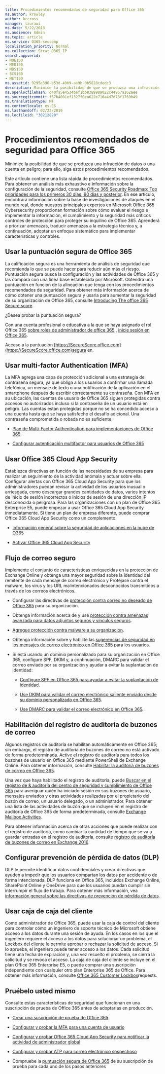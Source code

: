 ```yaml
---
title: Procedimientos recomendados de seguridad para Office 365
ms.author: krowley
author: kccross
manager: laurawi
ms.date: 5/22/2018
ms.audience: Admin
ms.topic: article
ms.service: O365-seccomp
localization_priority: Normal
ms.collection: Strat_O365_IP
search.appverid:
- MOE150
- MED150
- MBS150
- BCS160
- MET150
ms.assetid: 9295e396-e53d-49b9-ae9b-0b5828cdedc3
description: Minimice la posibilidad de que se produzca una infracción de datos o una cuenta en peligro; para ello, siga estos procedimientos recomendados.
ms.openlocfilehash: d40fa5e4534bef1bb8389989022c44967a162aee
ms.sourcegitcommit: f57b4001ef1327f0ea622e716a4d7d78f1769b49
ms.translationtype: MT
ms.contentlocale: es-ES
ms.lasthandoff: 02/23/2019
ms.locfileid: "30212820"
---
```

# <a name="security-best-practices-for-office-365"></a>Procedimientos recomendados de seguridad para Office 365

Minimice la posibilidad de que se produzca una infracción de datos o una cuenta en peligro; para ello, siga estos procedimientos recomendados.
  
Este artículo contiene una lista rápida de procedimientos recomendados. Para obtener un análisis más exhaustivo e información sobre la configuración de la seguridad, consulte [Office 365 Security Roadmap: Top prioridades para los primeros 30 días, 90 días y posterior](security-roadmap.md). En ese artículo, encontrará información sobre la base de investigaciones de ataques en el mundo real, donde nuestros principales expertos en Microsoft Office 365 Cybersecurity proporcionan formación sobre cómo evaluar el riesgo e implementar la información, el cumplimiento y la seguridad más críticos controles de protección para proteger su inquilino de Office 365. Aprenderá a priorizar amenazas, traducir amenazas a la estrategia técnica y, a continuación, adoptar un enfoque sistemático para implementar características y controles.
  
## <a name="use-office-365-secure-score"></a>Usar la puntuación segura de Office 365

La calificación segura es una herramienta de análisis de seguridad que recomienda lo que se puede hacer para reducir aún más el riesgo. Puntuación segura busca la configuración y las actividades de Office 365 y las compara con una línea base establecida por Microsoft. Obtendrá una puntuación en función de la alineación que tenga con los procedimientos recomendados de seguridad. Para obtener más información acerca de cómo obtener una puntuación segura y usarla para aumentar la seguridad de su organización de Office 365, consulte [Introducing The office 365 Secure score](office-365-secure-score.md).
  
¿Desea probar la puntuación segura?
  
Con una cuenta profesional o educativa a la que se haya asignado el rol Office 365 [sobre roles de administrador de office 365](https://support.office.com/article/da585eea-f576-4f55-a1e0-87090b6aaa9d) , [inicie sesión en Office 365](https://www.office.com/signin).
  
Acceso a la puntuación [https://SecureScore.office.com](https://SecureScore.office.com)segura en.
  
## <a name="use-multi-factor-authentication-mfa"></a>Usar multi-factor Authentication (MFA)

La MFA agrega una capa de protección adicional a una estrategia de contraseña segura, ya que obliga a los usuarios a confirmar una llamada telefónica, un mensaje de texto o una notificación de la aplicación en el smartphone después de escribir correctamente su contraseña. Con MFA en su ubicación, las cuentas de usuario de Office 365 siguen protegidas contra accesos no autorizados incluso si la contraseña de un usuario está en peligro. Las cuentas están protegidas porque no se ha concedido acceso a una cuenta hasta que se haya satisfecho el desafío adicional. Una contraseña comprometida o robada no es suficiente.
  
- [Plan de Multi-Factor Authentication para implementaciones de Office 365](https://support.office.com/article/043807b2-21db-4d5c-b430-c8a6dee0e6ba)
    
- [Configurar autenticación multifactor para usuarios de Office 365](https://support.office.com/article/8f0454b2-f51a-4d9c-bcde-2c48e41621c6)
    
## <a name="use-office-365-cloud-app-security"></a>Usar Office 365 Cloud App Security

Establezca directivas en función de las necesidades de su empresa para realizar un seguimiento de la actividad anómala y actuar sobre ella. Configurar alertas con Office 365 Cloud App Security para que los administradores puedan revisar la actividad de los usuarios inusual o arriesgada, como descargar grandes cantidades de datos, varios intentos de inicio de sesión incorrectos o inicios de sesión de una dirección IP desconocida o peligrosa. Para las organizaciones con un plan de Office 365 Enterprise E5, puede empezar a usar Office 365 Cloud App Security inmediatamente. Si tiene un plan de empresa diferente, puede comprar Office 365 Cloud App Security como un complemento.
  
- [Información general sobre la seguridad de aplicaciones en la nube de O365](office-365-cas-overview.md)
    
- [Activar Office 365 Cloud App Security](turn-on-office-365-cas.md)
    
## <a name="secure-mail-flow"></a>Flujo de correo seguro

Implemente el conjunto de características enriquecidas en la protección de Exchange Online y obtenga una mayor seguridad sobre la identidad del remitente de cada mensaje de correo electrónico y Protéjase contra el malware, los virus y los URL malintencionados desconocidos transmitidos a través de los correos electrónicos.
  
- Configurar las directivas de [protección contra correo no deseado de Office 365](anti-spam-protection.md) para su organización. 
    
- Obtenga información acerca de y use [protección contra amenazas avanzada para datos adjuntos seguros y vínculos seguros](https://technet.microsoft.com/library/mt148491.aspx).
    
- [Agregue protección contra malware a su organización](https://technet.microsoft.com/en-us/library/jj200669%28v=exchg.150%29.aspx).
    
- Obtenga información sobre y habilite las [sugerencias de seguridad en los mensajes de correo electrónico en Office 365](safety-tips-in-office-365.md) para los usuarios. 
    
- Si está usando un dominio personalizado para su organización en Office 365, configure SPF, DKIM y, a continuación, DMARC para validar el correo enviado por su organización y ayudar a evitar la suplantación de identidad:
    
  - [Configure SPF en Office 365 para ayudar a evitar la suplantación de identidad](https://docs.microsoft.com/office365/SecurityCompliance/set-up-spf-in-office-365-to-help-prevent-spoofing).
    
  - [Use DKIM para validar el correo electrónico saliente enviado desde su dominio personalizado en Office 365](https://docs.microsoft.com/office365/SecurityCompliance/set-up-spf-in-office-365-to-help-prevent-spoofing).
    
  - [Use DMARC para validar el correo electrónico en Office 365](https://technet.microsoft.com/library/mt734386%28v=exchg.150%29.aspx).
    
## <a name="enable-mailbox-audit-logging"></a>Habilitación del registro de auditoría de buzones de correo

Algunos registros de auditoría se habilitan automáticamente en Office 365; sin embargo, el registro de auditoría de buzones de correo no está activado de forma predeterminada. Active el registro de auditoría para todos los buzones de usuario en Office 365 mediante PowerShell de Exchange Online. Para obtener información, consulte [Habilitar la auditoría de buzones de correo en Office 365](https://go.microsoft.com/fwlink/p/?LinkID=626109).
  
Una vez que haya habilitado el registro de auditoría, puede [Buscar en el registro de &amp; auditoría del centro de seguridad y cumplimiento de Office 365](search-the-audit-log-in-security-and-compliance.md) para averiguar quién ha iniciado sesión en sus buzones de usuario, mensajes enviados y otras actividades realizadas por el propietario del buzón de correo, un usuario delegado, o un administrador. Para obtener una lista de las actividades de buzón que se incluyen en el registro de auditoría de Office 365 de forma predeterminada, consulte [Exchange Mailbox Activities](search-the-audit-log-in-security-and-compliance.md#exchange-mailbox-activities).
  
Para obtener información acerca de otras acciones que puede realizar con el registro de auditoría, como cambiar la cantidad de tiempo que se va a guardar entradas en el registro de auditoría, consulte [registro de auditoría de buzones de correo en Exchange 2016](https://technet.microsoft.com/en-us/library/ff459237%28v=exchg.160%29.aspx).
  
## <a name="configure-data-loss-prevention-dlp"></a>Configurar prevención de pérdida de datos (DLP)

DLP le permite identificar datos confidenciales y crear directivas que ayuden a impedir que los usuarios compartan los datos por accidente o de forma intencionada. DLP funciona en Office 365, incluidos Exchange Online, SharePoint Online y OneDrive para que los usuarios puedan cumplir sin interrumpir el flujo de trabajo. Para obtener más información, vea [información general sobre las directivas de prevención de pérdida de datos](data-loss-prevention-policies.md).
  
## <a name="use-customer-lockbox"></a>Usar caja de caja del cliente

Como administrador de Office 365, puede usar la caja de control del cliente para controlar cómo un ingeniero de soporte técnico de Microsoft obtiene acceso a los datos durante una sesión de ayuda. En los casos en los que el ingeniero requiere el acceso a los datos para solucionar un problema, el Lockbox del cliente le permite aprobar o rechazar la solicitud de acceso. Si lo aprueba, el ingeniero puede tener acceso a los datos. Cada solicitud tiene una fecha de expiración y, una vez resuelto el problema, se cierra la solicitud y se revoca el acceso. La caja de caja del cliente se incluye en el plan Office 365 Enterprise E5, o puede comprar una suscripción independiente con cualquier otro plan Enterprise 365 de Office. Para obtener más información, consulte [Office 365 Customer Lockbox](https://support.office.com/article/36f9cdd1-e64c-421b-a7e4-4a54d16440a2)requests.
  
## <a name="try-it-yourself"></a>Pruébelo usted mismo
<a name="SecureScore"> </a>

Consulte estas características de seguridad que funcionan en una suscripción de prueba de Office 365 antes de adoptarlas en producción.
  
- [Crear una suscripción de prueba de Office 365](https://technet.microsoft.com/library/mt736406.aspx)
    
- [Configurar y probar la MFA para una cuenta de usuario](https://technet.microsoft.com/library/mt492459.aspx)
    
- [Configurar y probar Office 365 Cloud App Security para notificar la actividad de administrador global](https://technet.microsoft.com/library/mt757250.aspx)
    
- [Configurar y probar ATP para correo electrónico sospechoso](https://technet.microsoft.com/library/mt490479.aspx)
    
- Compruebe la [puntuación segura de Office 365](https://securescore.office.com/) de su suscripción de prueba para cada uno de los pasos anteriores 
    

